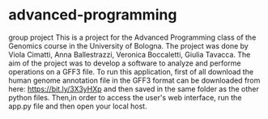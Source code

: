 # advanced-programming
group project 
This is a project for the Advanced Programming class of the Genomics course in the University of Bologna. The project was done by Viola Cimatti, Anna Ballestrazzi, Veronica Boccaletti, Giulia Tavacca. The aim of the project was to develop a software to analyze and performe operations on a GFF3 file. To run this application, first of all download the human genome annotation file in the GFF3 format can be downloaded from here: https://bit.ly/3X3yHXp and then saved in the same folder as the other python files. Then,in order to access the user's web interface, run the app.py file and then open your local host.
